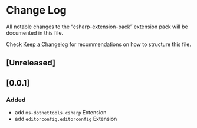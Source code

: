 # Change Log

All notable changes to the “csharp-extension-pack” extension pack will be documented in this file.

Check [Keep a Changelog](http://keepachangelog.com/) for recommendations on how to structure this file.

## [Unreleased]

## [0.0.1]
### Added
- add `ms-dotnettools.csharp` Extension
- add `editorconfig.editorconfig` Extension